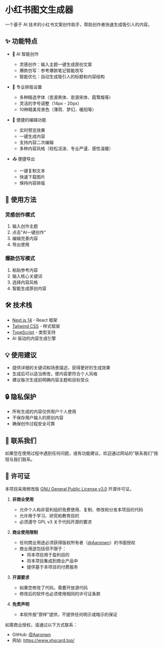 # 小红书图文生成器

一个基于 AI 技术的小红书文案创作助手，帮助创作者快速生成吸引人的内容。

## ✨ 功能特点

- 🤖 AI 智能创作
  - 灵感创作：输入主题一键生成原创文案
  - 爆款仿写：参考爆款笔记智能改写
  - 智能优化：自动生成吸引人的标题和内容结构

- 🎨 专业排版设置
  - 多种精选字体（思源黑体、思源宋体、霞鹜楷等）
  - 灵活的字号调整（14px - 20px）
  - 10种精美背景色（薄荷、梦幻、暖阳等）

- 💫 便捷的编辑功能
  - 实时预览效果
  - 一键生成内容
  - 支持内容二次编辑
  - 多种内容风格（轻松活泼、专业严谨、感性温暖）

- 📤 便捷导出
  - 一键复制文本
  - 快速下载图片
  - 保持内容排版

## 🚀 使用方法

### 灵感创作模式
1. 输入创作主题
2. 点击"AI一键创作"
3. 编辑完善内容
4. 导出使用

### 爆款仿写模式
1. 粘贴参考内容
2. 输入核心关键词
3. 选择内容风格
4. 智能生成原创内容

## 🛠️ 技术栈

- [Next.js 14](https://nextjs.org/) - React 框架
- [Tailwind CSS](https://tailwindcss.com/) - 样式框架
- [TypeScript](https://www.typescriptlang.org/) - 类型支持
- AI 驱动的内容生成引擎

## 💡 使用建议

- 提供详细的关键词和场景描述，获得更好的生成效果
- 生成后可以适当修改，使内容更符合个人风格
- 建议每次生成前明确内容主题和目标受众

## 🔒 隐私保护

- 所有生成的内容仅供用户个人使用
- 不保存用户输入的原创内容
- 确保创作过程安全可靠

## 🤝 联系我们

如果您在使用过程中遇到任何问题，或有功能建议，欢迎通过网站的"联系我们"按钮与我们联系。

## 📄 许可证

本项目采用修改版 [GNU General Public License v3.0](https://www.gnu.org/licenses/gpl-3.0.en.html) 开源许可证。

1. **非商业使用**
   - 允许个人和非营利组织免费使用、复制、修改和分发本项目的代码
   - 允许用于学习、研究和教育目的
   - 必须遵守 GPL v3 关于代码开源的要求

2. **商业使用限制**
   - 任何商业用途必须获得版权所有者（[@Aaronwn](https://github.com/Aaronwn)）的书面授权
   - 商业用途包括但不限于：
     * 将本项目用于盈利目的
     * 将本项目集成到商业产品中
     * 提供基于本项目的付费服务

3. **开源要求**
   - 如果您修改了代码，需要开放源代码
   - 修改后的软件也必须使用相同的许可证条款

4. **免责声明**
   - 本软件按"原样"提供，不提供任何明示或暗示的保证

如需商业授权，请通过以下方式联系：
- GitHub: [@Aaronwn](https://github.com/Aaronwn)
- 网站: https://www.xhscard.top/
